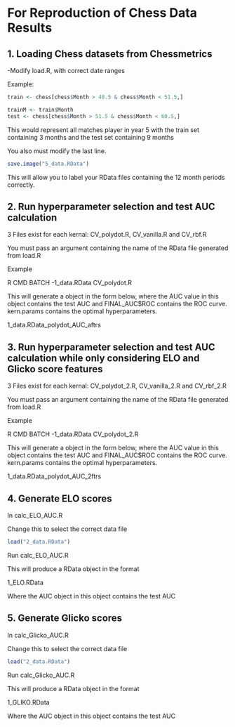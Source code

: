 # For Reproduction of Chess Data Results

## 1. Loading Chess datasets from Chessmetrics

-Modify load.R, with correct date ranges

Example:
```R
train <- chess[chess$Month > 48.5 & chess$Month < 51.5,]

trainM <- train$Month
test <- chess[chess$Month > 51.5 & chess$Month < 60.5,]
```

This would represent all matches player in year 5 with the train set containing 3 months and the test set containing 9 months

You also must modify the last line.
```R
save.image("5_data.RData")
```
This will allow you to label your RData files containing the 12 month periods correctly.

## 2.  Run hyperparameter selection and test AUC calculation

3 Files exist for each kernal: CV_polydot.R, CV_vanilla.R and CV_rbf.R

You must pass an argument containing the name of the RData file generated from load.R

Example

R CMD BATCH -1_data.RData CV_polydot.R

This will generate a object in the form below, where the AUC value in this object contains the test AUC and FINAL_AUC$ROC contains the ROC curve. kern.params contains the optimal hyperparameters.

1_data.RData_polydot_AUC_aftrs

## 3. Run hyperparameter selection and test AUC calculation while only considering ELO and Glicko score features

3 Files exist for each kernal: CV_polydot_2.R, CV_vanilla_2.R and CV_rbf_2.R

You must pass an argument containing the name of the RData file generated from load.R

Example

R CMD BATCH -1_data.RData CV_polydot_2.R

This will generate a object in the form below, where the AUC value in	this object contains the test AUC and FINAL_AUC$ROC contains the ROC curve. kern.params contains the optimal hyperparameters.

1_data.RData_polydot_AUC_2ftrs

## 4. Generate ELO scores

In calc_ELO_AUC.R

Change this to select the correct data file
```R
load("2_data.RData")
```
Run calc_ELO_AUC.R

This will produce a RData object in the format

1_ELO.RData

Where the AUC object in this object contains the test AUC

## 5. Generate Glicko scores

In calc_Glicko_AUC.R

Change this to select the correct data file
```R
load("2_data.RData")
```
Run calc_Glicko_AUC.R

This will produce a RData object in the format

1_GLIKO.RData

Where the AUC object in this object contains the test AUC

